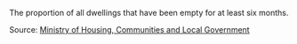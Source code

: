 The proportion of all dwellings that have been empty for at least six months.

Source: <a href="https://www.gov.uk/government/statistical-data-sets/live-tables-on-dwelling-stock-including-vacants" target="_blank">Ministry of Housing, Communities and Local Government</a>